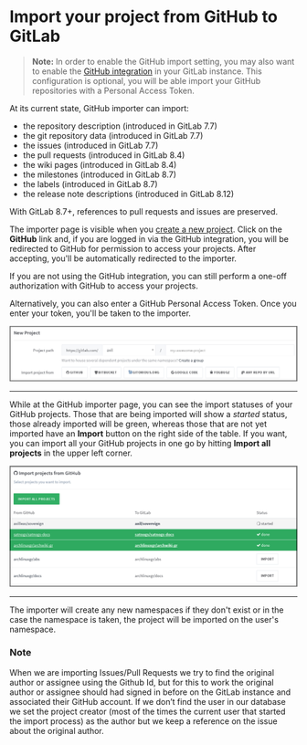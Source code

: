 # Import your project from GitHub to GitLab

>**Note:**
In order to enable the GitHub import setting, you may also want to
enable the [GitHub integration][gh-import] in your GitLab instance. This
configuration is optional, you will be able import your GitHub repositories
with a Personal Access Token.

At its current state, GitHub importer can import:

- the repository description (introduced in GitLab 7.7)
- the git repository data (introduced in GitLab 7.7)
- the issues (introduced in GitLab 7.7)
- the pull requests (introduced in GitLab 8.4)
- the wiki pages (introduced in GitLab 8.4)
- the milestones (introduced in GitLab 8.7)
- the labels (introduced in GitLab 8.7)
- the release note descriptions (introduced in GitLab 8.12)

With GitLab 8.7+, references to pull requests and issues are preserved.

The importer page is visible when you [create a new project][new-project].
Click on the **GitHub** link and, if you are logged in via the GitHub
integration, you will be redirected to GitHub for permission to access your
projects. After accepting, you'll be automatically redirected to the importer.

If you are not using the GitHub integration, you can still perform a one-off
authorization with GitHub to access your projects.

Alternatively, you can also enter a GitHub Personal Access Token. Once you enter
your token, you'll be taken to the importer.

![New project page on GitLab](img/import_projects_from_github_new_project_page.png)

---

While at the GitHub importer page, you can see the import statuses of your
GitHub projects. Those that are being imported will show a _started_ status,
those already imported will be green, whereas those that are not yet imported
have an **Import** button on the right side of the table. If you want, you can
import all your GitHub projects in one go by hitting **Import all projects**
in the upper left corner.

![GitHub importer page](img/import_projects_from_github_importer.png)

---

The importer will create any new namespaces if they don't exist or in the
case the namespace is taken, the project will be imported on the user's
namespace.

### Note

When we are importing Issues/Pull Requests we try to find the original
author or assignee using the Github Id, but for this to work the original
author or assignee should had signed in before on the GitLab instance and
associated their GitHub account. If we don’t find the user in our database
we set the project creator (most of the times the current user that started
the import process) as the author but we keep a reference on the issue
about the original author.

[gh-import]: ../../integration/github.md "GitHub integration"
[ee-gh]: http://docs.gitlab.com/ee/integration/github.html "GitHub integration for GitLab EE"
[new-project]: ../../gitlab-basics/create-project.md "How to create a new project in GitLab"
